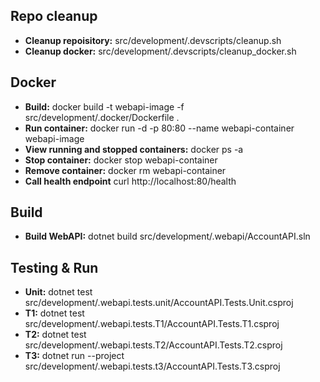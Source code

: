## Repo cleanup
- **Cleanup repoisitory:** src/development/.devscripts/cleanup.sh
- **Cleanup docker:** src/development/.devscripts/cleanup_docker.sh

## Docker
- **Build:** docker build -t webapi-image -f src/development/.docker/Dockerfile .
- **Run container:** docker run -d -p 80:80 --name webapi-container webapi-image
- **View running and stopped containers:**  docker ps -a
- **Stop container:** docker stop webapi-container
- **Remove container:** docker rm webapi-container
- **Call health endpoint** curl http://localhost:80/health

## Build
- **Build WebAPI:** dotnet build src/development/.webapi/AccountAPI.sln

## Testing & Run
- **Unit:** dotnet test src/development/.webapi.tests.unit/AccountAPI.Tests.Unit.csproj
- **T1:** dotnet test src/development/.webapi.tests.T1/AccountAPI.Tests.T1.csproj
- **T2:** dotnet test src/development/.webapi.tests.T2/AccountAPI.Tests.T2.csproj
- **T3:** dotnet run --project src/development/.webapi.tests.t3/AccountAPI.Tests.T3.csproj